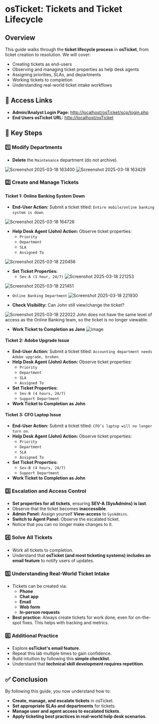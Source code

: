 # osTicket: Tickets and Ticket Lifecycle

## Overview
This guide walks through the **ticket lifecycle process** in **osTicket**, from ticket creation to resolution. We will cover:
- Creating tickets as end-users
- Observing and managing ticket properties as help desk agents
- Assigning priorities, SLAs, and departments
- Working tickets to completion
- Understanding real-world ticket intake workflows

## 🔗 Access Links
- **Admin/Analyst Login Page:** [http://localhost/osTicket/scp/login.php](http://localhost/osTicket/scp/login.php)
- **End Users osTicket URL:** [http://localhost/osTicket](http://localhost/osTicket)

## 🎯 Key Steps

### 1️⃣ Modify Departments

- **Delete** the `Maintenance` department (do not archive).

![Screenshot 2025-03-18 163400](https://github.com/user-attachments/assets/ec67b265-ec63-4663-980b-4fc6a69773d9)
![Screenshot 2025-03-18 163429](https://github.com/user-attachments/assets/08d5de99-9958-46df-86ba-e959c03723d1)

### 2️⃣ Create and Manage Tickets
#### **Ticket 1: Online Banking System Down**
- **End-User Action:** Submit a ticket titled: `Entire mobile/online banking system is down`.

![Screenshot 2025-03-18 164726](https://github.com/user-attachments/assets/5c35c627-6408-47e5-9843-e817505b0db7)

- **Help Desk Agent (John) Action:** Observe ticket properties:
  - `Priority`
  - `Department`
  - `SLA`
  - `Assigned To`

![Screenshot 2025-03-18 220456](https://github.com/user-attachments/assets/b0382fef-19c6-4b0d-bc53-f9f2180ea5f5)

- **Set Ticket Properties:**
  - `Sev-A (1 hour, 24/7)`
![Screenshot 2025-03-18 221253](https://github.com/user-attachments/assets/8fcd94f8-fd06-4201-8bc1-ccf042eb76eb)

![Screenshot 2025-03-18 221451](https://github.com/user-attachments/assets/bfb29af2-b000-454f-b40d-0b08558aa18d)

   - `Online Banking Department`
![Screenshot 2025-03-18 221930](https://github.com/user-attachments/assets/28c1f84d-716d-4c67-af2a-b6edfed6c362)


- **Check Visibility:** Can John still view/change the ticket?

![Screenshot 2025-03-18 222022](https://github.com/user-attachments/assets/53820a9a-4965-43eb-bdb9-973d56815225)
John does not have the same level of access as the Online Banking team, so the ticket is no longer viewable.

- **Work Ticket to Completion as Jane**
 ![image](https://github.com/user-attachments/assets/afced6e8-47d5-42f0-adbd-8f74cbe32097)



#### **Ticket 2: Adobe Upgrade Issue**
- **End-User Action:** Submit a ticket titled: `Accounting department needs Adobe upgrade, broken`.
- **Help Desk Agent (John) Action:** Observe ticket properties:
  - `Priority`
  - `Department`
  - `SLA`
  - `Assigned To`
- **Set Ticket Properties:**
  - `Sev-B (4 hours, 24/7)`
  - `Support Department`
- **Work Ticket to Completion as John**

#### **Ticket 3: CFO Laptop Issue**
- **End-User Action:** Submit a ticket titled: `CFO’s laptop will no longer turn on`.
- **Help Desk Agent (John) Action:** Observe ticket properties:
  - `Priority`
  - `Department`
  - `SLA`
  - `Assigned To`
- **Set Ticket Properties:**
  - `Sev-B (4 hours, 24/7)`
  - `Support Department`
- **Work Ticket to Completion as John**

### 3️⃣ Escalation and Access Control
- **Set properties for all tickets**, ensuring **SEV-A (SysAdmins) is last**.
- Observe that the ticket becomes **inaccessible**.
- **Admin Panel:** Assign yourself **View-access** to `SysAdmins`.
- **Switch to Agent Panel:** Observe the escalated ticket.
- Notice that you can no longer make changes to it.

### 4️⃣ Solve All Tickets
- Work all tickets to completion.
- Understand that **osTicket (and most ticketing systems) includes an email feature** to notify users of updates.

### 5️⃣ Understanding Real-World Ticket Intake
- Tickets can be created via:
  - **Phone**
  - **Chat app**
  - **Email**
  - **Web form**
  - **In-person requests**
- **Best practice:** Always create tickets for work done, even for on-the-spot fixes. This helps with tracking and metrics.

### 6️⃣ Additional Practice
- Explore **osTicket's email feature**.
- Repeat this lab multiple times to gain confidence.
- Build intuition by following this **simple checklist**.
- Understand that **technical skill development requires repetition**.

## ✅ Conclusion
By following this guide, you now understand how to:
- **Create, manage, and escalate tickets** in osTicket.
- **Set appropriate SLAs and departments** for tickets.
- **Manage user and agent access to escalated tickets**.
- **Apply ticketing best practices in real-world help desk scenarios**.
